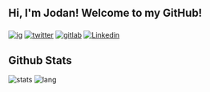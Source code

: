 ## Hi, I'm Jodan! Welcome to my GitHub!

### 

[![ig](https://img.shields.io/badge/Instagram-E4405F?style=for-the-badge&logo=instagram&logoColor=white)](https://www.instagram.com/jodangalas/) 
[![twitter](https://img.shields.io/badge/Twitter-1DA1F2?style=for-the-badge&logo=twitter&logoColor=white)](https://twitter.com/JodanGalas) 
[![gitlab](https://img.shields.io/badge/GitLab-330F63?style=for-the-badge&logo=gitlab&logoColor=white)](https://gitlab.com/JodanGalas)
[![Linkedin](https://img.shields.io/badge/-LinkedIn-blue?style=for-the-badge&logo=Linkedin&logoColor=white)](https://www.linkedin.com/in/jodangalas/)

## Github Stats

![stats](https://github-readme-stats.vercel.app/api?username=JodanGalas&show_icons=true&theme=radical) ![lang](https://github-readme-stats.vercel.app/api/top-langs/?username=JodanGalas&layout=compact)
